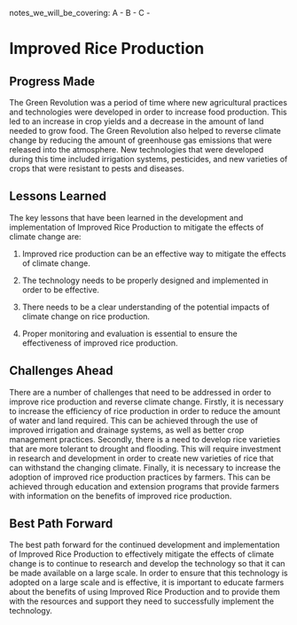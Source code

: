 notes_we_will_be_covering:
A -
B -
C -

# Improved Rice Production

## Progress Made

The Green Revolution was a period of time where new agricultural practices and technologies were developed in order to increase food production. This led to an increase in crop yields and a decrease in the amount of land needed to grow food. The Green Revolution also helped to reverse climate change by reducing the amount of greenhouse gas emissions that were released into the atmosphere. New technologies that were developed during this time included irrigation systems, pesticides, and new varieties of crops that were resistant to pests and diseases.

## Lessons Learned

The key lessons that have been learned in the development and implementation of Improved Rice Production to mitigate the effects of climate change are:

1. Improved rice production can be an effective way to mitigate the effects of climate change.

2. The technology needs to be properly designed and implemented in order to be effective.

3. There needs to be a clear understanding of the potential impacts of climate change on rice production.

4. Proper monitoring and evaluation is essential to ensure the effectiveness of improved rice production.

## Challenges Ahead

There are a number of challenges that need to be addressed in order to improve rice production and reverse climate change. Firstly, it is necessary to increase the efficiency of rice production in order to reduce the amount of water and land required. This can be achieved through the use of improved irrigation and drainage systems, as well as better crop management practices. Secondly, there is a need to develop rice varieties that are more tolerant to drought and flooding. This will require investment in research and development in order to create new varieties of rice that can withstand the changing climate. Finally, it is necessary to increase the adoption of improved rice production practices by farmers. This can be achieved through education and extension programs that provide farmers with information on the benefits of improved rice production.

## Best Path Forward

The best path forward for the continued development and implementation of Improved Rice Production to effectively mitigate the effects of climate change is to continue to research and develop the technology so that it can be made available on a large scale. In order to ensure that this technology is adopted on a large scale and is effective, it is important to educate farmers about the benefits of using Improved Rice Production and to provide them with the resources and support they need to successfully implement the technology.
